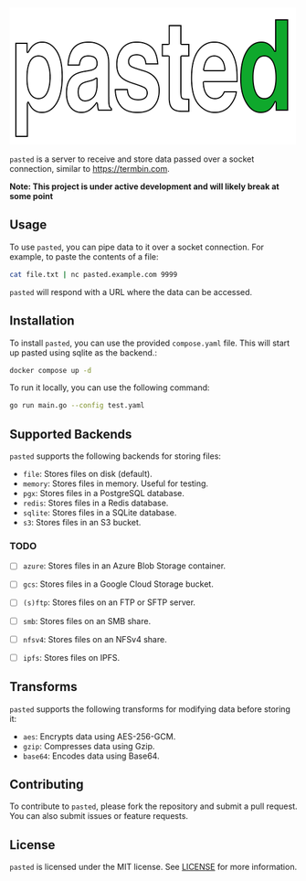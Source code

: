 ![](img/logo.png)

`pasted` is a server to receive and store data passed over a socket connection, similar to <https://termbin.com>.

**Note: This project is under active development and will likely break at some point**

## Usage

To use `pasted`, you can pipe data to it over a socket connection. For example, to paste the contents of a file:

```sh
cat file.txt | nc pasted.example.com 9999
```

`pasted` will respond with a URL where the data can be accessed.

## Installation

To install `pasted`, you can use the provided `compose.yaml` file. This will start up pasted using sqlite as the backend.:

```sh
docker compose up -d
```

To run it locally, you can use the following command:

```sh
go run main.go --config test.yaml
```

## Supported Backends

`pasted` supports the following backends for storing files:

- `file`: Stores files on disk (default).
- `memory`: Stores files in memory. Useful for testing.
- `pgx`: Stores files in a PostgreSQL database.
- `redis`: Stores files in a Redis database.
- `sqlite`: Stores files in a SQLite database.
- `s3`: Stores files in an S3 bucket.

### TODO

- [ ] `azure`: Stores files in an Azure Blob Storage container.
- [ ] `gcs`: Stores files in a Google Cloud Storage bucket.
- [ ] `(s)ftp`: Stores files on an FTP or SFTP server.
- [ ] `smb`: Stores files on an SMB share.
- [ ] `nfsv4`: Stores files on an NFSv4 share.
- [ ] `ipfs`: Stores files on IPFS.


## Transforms

`pasted` supports the following transforms for modifying data before storing it:

- `aes`: Encrypts data using AES-256-GCM.
- `gzip`: Compresses data using Gzip.
- `base64`: Encodes data using Base64.

## Contributing

To contribute to `pasted`, please fork the repository and submit a pull request. You can also submit issues or feature requests.

## License

`pasted` is licensed under the MIT license. See [LICENSE](LICENSE) for more information.
